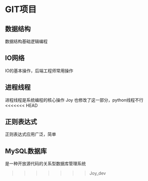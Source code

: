 # GIT项目

## 数据结构
   数据结构基础逻辑编程
## IO网络
   IO的基本操作，后端工程师常用操作
## 进程线程
   进程线程是系统编程的核心操作
   Joy 也修改了这一部分，python线程不行
<<<<<<< HEAD
## 正则表达式
   正则表达式应用广泛，简单 
## MySQL数据库
   是一种开放源代码的关系型数据库管理系统
>>>>>>> Joy_dev
